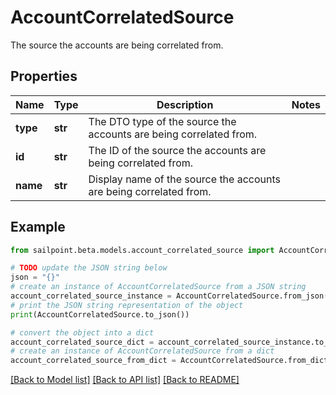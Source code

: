 # AccountCorrelatedSource

The source the accounts are being correlated from.

## Properties

Name | Type | Description | Notes
------------ | ------------- | ------------- | -------------
**type** | **str** | The DTO type of the source the accounts are being correlated from. | 
**id** | **str** | The ID of the source the accounts are being correlated from. | 
**name** | **str** | Display name of the source the accounts are being correlated from. | 

## Example

```python
from sailpoint.beta.models.account_correlated_source import AccountCorrelatedSource

# TODO update the JSON string below
json = "{}"
# create an instance of AccountCorrelatedSource from a JSON string
account_correlated_source_instance = AccountCorrelatedSource.from_json(json)
# print the JSON string representation of the object
print(AccountCorrelatedSource.to_json())

# convert the object into a dict
account_correlated_source_dict = account_correlated_source_instance.to_dict()
# create an instance of AccountCorrelatedSource from a dict
account_correlated_source_from_dict = AccountCorrelatedSource.from_dict(account_correlated_source_dict)
```
[[Back to Model list]](../README.md#documentation-for-models) [[Back to API list]](../README.md#documentation-for-api-endpoints) [[Back to README]](../README.md)


